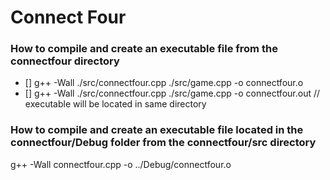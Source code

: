 # Connect Four 

### How to compile and create an executable file from the connectfour directory
- [] g++ -Wall ./src/connectfour.cpp ./src/game.cpp  -o connectfour.o 
- [] g++ -Wall ./src/connectfour.cpp ./src/game.cpp  -o connectfour.out // executable will be located in same directory

### How to compile and create an executable file located in the connectfour/Debug folder from the connectfour/src directory 
g++ -Wall connectfour.cpp -o ../Debug/connectfour.o 



